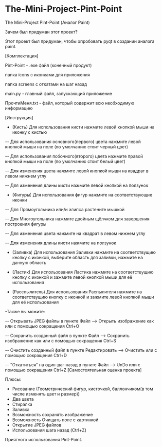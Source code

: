# The-Mini-Project-Pint-Point
The Mini-Project Pint-Point (Аналог Paint)

Зачем был придуман этот проект?

Этот проект был придуман, чтобы опробовать pyqt в создании аналога paint.

[Комплектация]

Pint-Point - .exe файл (конечный продукт) 

папка icons с иконками для приложения

папка screens c откатами на шаг назад

main.py - главный файл, запускающий приложение

ПрочтиМеня.txt - файл, который содержит всю необходимую информацию

[Инструкция]

- (Кисть) Для использования кисти нажмите левой кнопкой мыши на иконку с кистью

-- Для использования основного(первого) цвета нажмите левой кнопкой мыши на поле (по умолчанию стоит черный цвет)

-- Для использования побочного(второго) цвета нажмите правой кнопкой мыши на поле (по умолчанию стоит белый цвет)

-- Для изменения цвета нажмите левой кнопкой мыши на квадрат в левом нижнем углу

-- Для изменения длины кисти нажмите левой кнопкой на ползунок 

- (Фигуры) Для использования фигур нажмите на соответствующие иконки

-- Для Прямоугольника или/и элипса растените мышкой

-- Для Многоугольника нажмите двойным щёлчком для завершения построения фигуры

-- Для изменения цвета нажмите на квадрат в левом нижнем углу

-- Для изменения длины кисти нажмите на ползунок 

- (Заливка) Для использования Заливки нажмите на соответствущию кнопку с иконкой, выберите область для заливки, нажмите на данную область

- (Ластик) Для использования Ластика нажмите на соответствущию кнопку с иконкой и зажмите левой кнопкой мыши для её использования

- (Расспылитель) Для использования Распылителя нажмите на соответствущию кнопку с иконкой и зажмите левой кнопкой мыши для её использования

-Также вы можите:

-- Открывать JPEG файлы в пункте Файл --> Открыть изображение как или с помощью сокращения Ctrl+O

-- Сохранить созданный файл в пункте Файл --> Сохранить изображение как или с помощью сокращения Ctrl+S

-- Очистить созданный файл в пункте Редактировать --> Очистить или с помощью сокращения Ctrl+D

-- "Откатиться" на один шаг назад в пункте Файл --> UnDo или с помощью сокращения Ctrl+Z
[Самостоятельная оценка проекта]

Плюсы:
- Рисование (Геометрический фигур, кисточкой, баллончиком(в том числе изменять цвет и размер))
- Два цвета
- Стиралка
- Заливка
- Возможность сохранять изображение
- Возможность Очищать поле с картинкой
- Открытие JPEG файлов
- Использования шага назад (Ctrl+Z)


Приятного использования Pint-Point.
